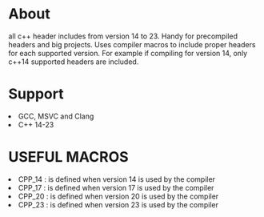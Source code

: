 <h1>About</h1>
<p>all c++ header includes from version 14 to 23. Handy for precompiled headers and big projects. Uses compiler macros to include proper headers for each supported version. For example if compiling for version 14, only c++14 supported headers are included.</p>

<h1>Support</h1>
<li>GCC, MSVC and Clang</li>
<li>C++ 14-23</li>
<p></p>

<h1>USEFUL MACROS</h1>
<li>CPP_14 : is defined when version 14 is used by the compiler</li>

<li>CPP_17 : is defined when version 17 is used by the compiler</li>

<li>CPP_20 : is defined when version 20 is used by the compiler</li>

<li>CPP_23 : is defined when version 23 is used by the compiler</li>



